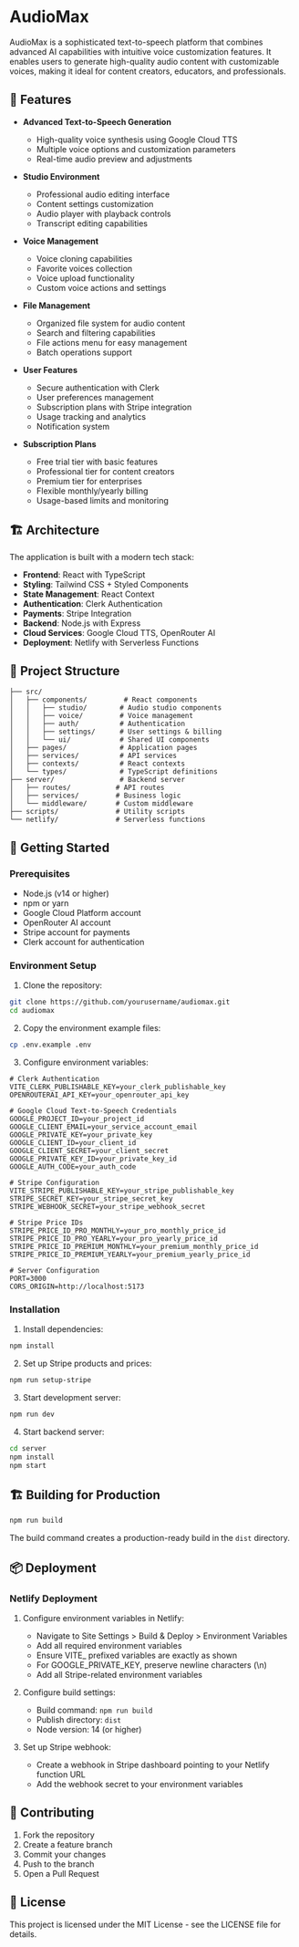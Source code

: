 # AudioMax

AudioMax is a sophisticated text-to-speech platform that combines advanced AI capabilities with intuitive voice customization features. It enables users to generate high-quality audio content with customizable voices, making it ideal for content creators, educators, and professionals.

## 🌟 Features

- **Advanced Text-to-Speech Generation**
  - High-quality voice synthesis using Google Cloud TTS
  - Multiple voice options and customization parameters
  - Real-time audio preview and adjustments

- **Studio Environment**
  - Professional audio editing interface
  - Content settings customization
  - Audio player with playback controls
  - Transcript editing capabilities

- **Voice Management**
  - Voice cloning capabilities
  - Favorite voices collection
  - Voice upload functionality
  - Custom voice actions and settings

- **File Management**
  - Organized file system for audio content
  - Search and filtering capabilities
  - File actions menu for easy management
  - Batch operations support

- **User Features**
  - Secure authentication with Clerk
  - User preferences management
  - Subscription plans with Stripe integration
  - Usage tracking and analytics
  - Notification system

- **Subscription Plans**
  - Free trial tier with basic features
  - Professional tier for content creators
  - Premium tier for enterprises
  - Flexible monthly/yearly billing
  - Usage-based limits and monitoring

## 🏗 Architecture

The application is built with a modern tech stack:

- **Frontend**: React with TypeScript
- **Styling**: Tailwind CSS + Styled Components
- **State Management**: React Context
- **Authentication**: Clerk Authentication
- **Payments**: Stripe Integration
- **Backend**: Node.js with Express
- **Cloud Services**: Google Cloud TTS, OpenRouter AI
- **Deployment**: Netlify with Serverless Functions

## 📁 Project Structure

```
├── src/
│   ├── components/         # React components
│   │   ├── studio/        # Audio studio components
│   │   ├── voice/         # Voice management
│   │   ├── auth/          # Authentication
│   │   ├── settings/      # User settings & billing
│   │   └── ui/            # Shared UI components
│   ├── pages/             # Application pages
│   ├── services/          # API services
│   ├── contexts/          # React contexts
│   └── types/             # TypeScript definitions
├── server/                # Backend server
│   ├── routes/           # API routes
│   ├── services/         # Business logic
│   └── middleware/       # Custom middleware
├── scripts/              # Utility scripts
└── netlify/              # Serverless functions
```

## 🚀 Getting Started

### Prerequisites

- Node.js (v14 or higher)
- npm or yarn
- Google Cloud Platform account
- OpenRouter AI account
- Stripe account for payments
- Clerk account for authentication

### Environment Setup

1. Clone the repository:
```bash
git clone https://github.com/yourusername/audiomax.git
cd audiomax
```

2. Copy the environment example files:
```bash
cp .env.example .env
```

3. Configure environment variables:

```env
# Clerk Authentication
VITE_CLERK_PUBLISHABLE_KEY=your_clerk_publishable_key
OPENROUTERAI_API_KEY=your_openrouter_api_key

# Google Cloud Text-to-Speech Credentials
GOOGLE_PROJECT_ID=your_project_id
GOOGLE_CLIENT_EMAIL=your_service_account_email
GOOGLE_PRIVATE_KEY=your_private_key
GOOGLE_CLIENT_ID=your_client_id
GOOGLE_CLIENT_SECRET=your_client_secret
GOOGLE_PRIVATE_KEY_ID=your_private_key_id
GOOGLE_AUTH_CODE=your_auth_code

# Stripe Configuration
VITE_STRIPE_PUBLISHABLE_KEY=your_stripe_publishable_key
STRIPE_SECRET_KEY=your_stripe_secret_key
STRIPE_WEBHOOK_SECRET=your_stripe_webhook_secret

# Stripe Price IDs
STRIPE_PRICE_ID_PRO_MONTHLY=your_pro_monthly_price_id
STRIPE_PRICE_ID_PRO_YEARLY=your_pro_yearly_price_id
STRIPE_PRICE_ID_PREMIUM_MONTHLY=your_premium_monthly_price_id
STRIPE_PRICE_ID_PREMIUM_YEARLY=your_premium_yearly_price_id

# Server Configuration
PORT=3000
CORS_ORIGIN=http://localhost:5173
```

### Installation

1. Install dependencies:
```bash
npm install
```

2. Set up Stripe products and prices:
```bash
npm run setup-stripe
```

3. Start development server:
```bash
npm run dev
```

4. Start backend server:
```bash
cd server
npm install
npm start
```

## 🏗 Building for Production

```bash
npm run build
```

The build command creates a production-ready build in the `dist` directory.

## 📦 Deployment

### Netlify Deployment

1. Configure environment variables in Netlify:
   - Navigate to Site Settings > Build & Deploy > Environment Variables
   - Add all required environment variables
   - Ensure VITE_ prefixed variables are exactly as shown
   - For GOOGLE_PRIVATE_KEY, preserve newline characters (\n)
   - Add all Stripe-related environment variables

2. Configure build settings:
   - Build command: `npm run build`
   - Publish directory: `dist`
   - Node version: 14 (or higher)

3. Set up Stripe webhook:
   - Create a webhook in Stripe dashboard pointing to your Netlify function URL
   - Add the webhook secret to your environment variables

## 🤝 Contributing

1. Fork the repository
2. Create a feature branch
3. Commit your changes
4. Push to the branch
5. Open a Pull Request

## 📄 License

This project is licensed under the MIT License - see the LICENSE file for details.
